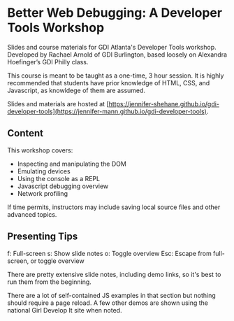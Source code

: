 # Better Web Debugging: A Developer Tools Workshop

Slides and course materials for GDI Atlanta's Developer Tools workshop. Developed by Rachael Arnold of GDI Burlington, based loosely on Alexandra Hoefinger’s GDI Philly class.

This course is meant to be taught as a one-time, 3 hour session. It is highly recommended that students have prior knowledge of HTML, CSS, and Javascript, as knowldege of them are assumed.

Slides and materials are hosted at [https://jennifer-shehane.github.io/gdi-developer-tools](https://jennifer-mann.github.io/gdi-developer-tools).

## Content

This workshop covers:

- Inspecting and manipulating the DOM
- Emulating devices
- Using the console as a REPL
- Javascript debugging overview
- Network profiling

If time permits, instructors may include saving local source files and other advanced topics.

## Presenting Tips

f: Full-screen
s: Show slide notes
o: Toggle overview
Esc: Escape from full-screen, or toggle overview

There are pretty extensive slide notes, including demo links, so it's best to run them from the beginning.

There are a lot of self-contained JS examples in that section but nothing should require a page reload. A few other demos are shown using the national Girl Develop It site when noted.
